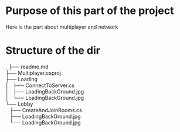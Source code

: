 # Purpose of this part of the project
Here is the part about multiplayer and network

# Structure of the dir
.
├── readme.md   
├── Multiplayer.csproj   
├── Loading   
│   ├── ConnectToServer.cs   
│   ├── LoadingBackGround.jpg   
│   └── LoadingBackGround.jpg   
└── Lobby   
    ├── CreateAndJoinRooms.cs   
    ├── LoadingBackGround.jpg   
    └── LoadingBackGround.jpg   
